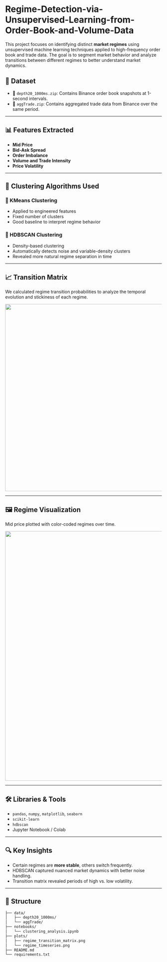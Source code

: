 # Regime-Detection-via-Unsupervised-Learning-from-Order-Book-and-Volume-Data
This project focuses on identifying distinct **market regimes** using unsupervised machine learning techniques applied to high-frequency order book and trade data. The goal is to segment market behavior and analyze transitions between different regimes to better understand market dynamics.
## 📂 Dataset

- 📁 `depth20_1000ms.zip`: Contains Binance order book snapshots at 1-second intervals.
- 📁 `aggTrade.zip`: Contains aggregated trade data from Binance over the same period.

---

## 📊 Features Extracted

- **Mid Price**
- **Bid-Ask Spread**
- **Order Imbalance**
- **Volume and Trade Intensity**
- **Price Volatility**

---

## 🧪 Clustering Algorithms Used

### 🔹 KMeans Clustering
- Applied to engineered features
- Fixed number of clusters
- Good baseline to interpret regime behavior

### 🔹 HDBSCAN Clustering
- Density-based clustering
- Automatically detects noise and variable-density clusters
- Revealed more natural regime separation in time

---

## 📈 Transition Matrix

We calculated regime transition probabilities to analyze the temporal evolution and stickiness of each regime.

<p align="center">
  <img src="path_to_your_hdbscan_transition_plot.png" width="600"/>
</p>

---

## 🖼️ Regime Visualization

Mid price plotted with color-coded regimes over time.

<p align="center">
  <img src="path_to_your_regime_timeseries_plot.png" width="800"/>
</p>

---

## 🛠️ Libraries & Tools

- `pandas`, `numpy`, `matplotlib`, `seaborn`
- `scikit-learn`
- `hdbscan`
- Jupyter Notebook / Colab

---

## 🔍 Key Insights

- Certain regimes are **more stable**, others switch frequently.
- HDBSCAN captured nuanced market dynamics with better noise handling.
- Transition matrix revealed periods of high vs. low volatility.

---

## 📁 Structure

```bash
├── data/
│   ├── depth20_1000ms/
│   └── aggTrade/
├── notebooks/
│   └── clustering_analysis.ipynb
├── plots/
│   ├── regime_transition_matrix.png
│   └── regime_timeseries.png
├── README.md
└── requirements.txt

